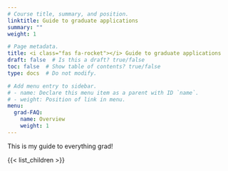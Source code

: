 ```yaml
---
# Course title, summary, and position.
linktitle: Guide to graduate applications
summary: ""
weight: 1

# Page metadata.
title: <i class="fas fa-rocket"></i> Guide to graduate applications
draft: false  # Is this a draft? true/false
toc: false  # Show table of contents? true/false
type: docs  # Do not modify.

# Add menu entry to sidebar.
# - name: Declare this menu item as a parent with ID `name`.
# - weight: Position of link in menu.
menu:
  grad-FAQ:
    name: Overview
    weight: 1
---
```


This is my guide to everything grad!

{{< list_children >}}
